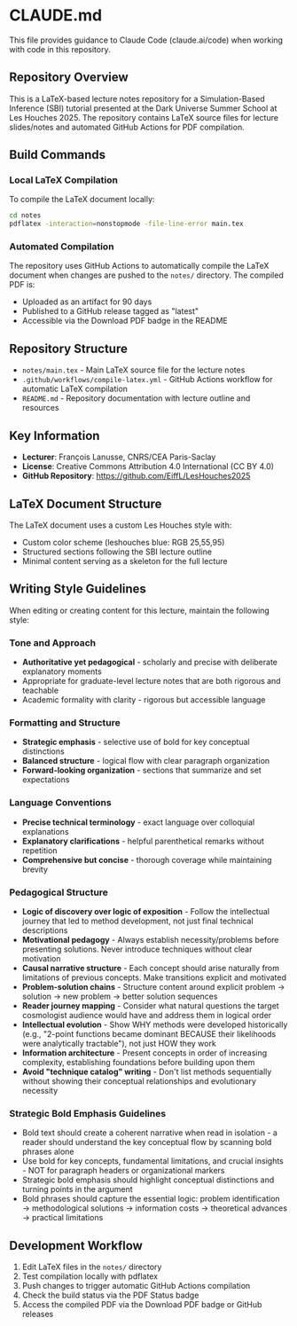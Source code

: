 # CLAUDE.md

This file provides guidance to Claude Code (claude.ai/code) when working with code in this repository.

## Repository Overview

This is a LaTeX-based lecture notes repository for a Simulation-Based Inference (SBI) tutorial presented at the Dark Universe Summer School at Les Houches 2025. The repository contains LaTeX source files for lecture slides/notes and automated GitHub Actions for PDF compilation.

## Build Commands

### Local LaTeX Compilation
To compile the LaTeX document locally:
```bash
cd notes
pdflatex -interaction=nonstopmode -file-line-error main.tex
```

### Automated Compilation
The repository uses GitHub Actions to automatically compile the LaTeX document when changes are pushed to the `notes/` directory. The compiled PDF is:
- Uploaded as an artifact for 90 days
- Published to a GitHub release tagged as "latest"
- Accessible via the Download PDF badge in the README

## Repository Structure

- `notes/main.tex` - Main LaTeX source file for the lecture notes
- `.github/workflows/compile-latex.yml` - GitHub Actions workflow for automatic LaTeX compilation
- `README.md` - Repository documentation with lecture outline and resources

## Key Information

- **Lecturer**: François Lanusse, CNRS/CEA Paris-Saclay
- **License**: Creative Commons Attribution 4.0 International (CC BY 4.0)
- **GitHub Repository**: https://github.com/EiffL/LesHouches2025

## LaTeX Document Structure

The LaTeX document uses a custom Les Houches style with:
- Custom color scheme (leshouches blue: RGB 25,55,95)
- Structured sections following the SBI lecture outline
- Minimal content serving as a skeleton for the full lecture

## Writing Style Guidelines

When editing or creating content for this lecture, maintain the following style:

### Tone and Approach
- **Authoritative yet pedagogical** - scholarly and precise with deliberate explanatory moments
- Appropriate for graduate-level lecture notes that are both rigorous and teachable
- Academic formality with clarity - rigorous but accessible language

### Formatting and Structure
- **Strategic emphasis** - selective use of bold for key conceptual distinctions
- **Balanced structure** - logical flow with clear paragraph organization
- **Forward-looking organization** - sections that summarize and set expectations

### Language Conventions
- **Precise technical terminology** - exact language over colloquial explanations
- **Explanatory clarifications** - helpful parenthetical remarks without repetition
- **Comprehensive but concise** - thorough coverage while maintaining brevity

### Pedagogical Structure
- **Logic of discovery over logic of exposition** - Follow the intellectual journey that led to method development, not just final technical descriptions
- **Motivational pedagogy** - Always establish necessity/problems before presenting solutions. Never introduce techniques without clear motivation
- **Causal narrative structure** - Each concept should arise naturally from limitations of previous concepts. Make transitions explicit and motivated
- **Problem-solution chains** - Structure content around explicit problem → solution → new problem → better solution sequences
- **Reader journey mapping** - Consider what natural questions the target cosmologist audience would have and address them in logical order
- **Intellectual evolution** - Show WHY methods were developed historically (e.g., "2-point functions became dominant BECAUSE their likelihoods were analytically tractable"), not just HOW they work
- **Information architecture** - Present concepts in order of increasing complexity, establishing foundations before building upon them
- **Avoid "technique catalog" writing** - Don't list methods sequentially without showing their conceptual relationships and evolutionary necessity

### Strategic Bold Emphasis Guidelines
- Bold text should create a coherent narrative when read in isolation - a reader should understand the key conceptual flow by scanning bold phrases alone
- Use bold for key concepts, fundamental limitations, and crucial insights - NOT for paragraph headers or organizational markers
- Strategic bold emphasis should highlight conceptual distinctions and turning points in the argument
- Bold phrases should capture the essential logic: problem identification → methodological solutions → information costs → theoretical advances → practical limitations

## Development Workflow

1. Edit LaTeX files in the `notes/` directory
2. Test compilation locally with pdflatex
3. Push changes to trigger automatic GitHub Actions compilation
4. Check the build status via the PDF Status badge
5. Access the compiled PDF via the Download PDF badge or GitHub releases